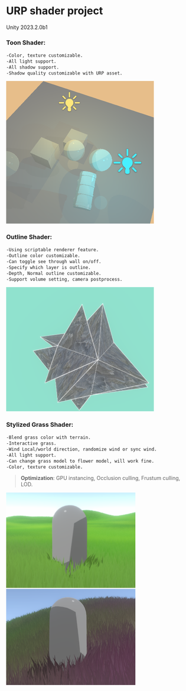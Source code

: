 # URP shader project

Unity 2023.2.0b1



### Toon Shader:
    -Color, texture customizable.
    -All light support.
    -All shadow support.
    -Shadow quality customizable with URP asset.
<img src="/ShowCase/Toon.png" alt="drawing" width="400"/>


### Outline Shader:
    -Using scriptable renderer feature.
    -Outline color customizable.
    -Can toggle see through wall on/off.
    -Specify which layer is outline.
    -Depth, Normal outline customizable.
    -Support volume setting, camera postprocess.
<img src="/ShowCase/Outline.png" alt="drawing" width="400"/>


### Stylized Grass Shader:
    -Blend grass color with terrain.
    -Interactive grass.
    -Wind Local/world direction, randomize wind or sync wind.
    -All light support.
    -Can change grass model to flower model, will work fine.
    -Color, texture customizable.
   >**Optimization**: GPU instancing, Occlusion culling, Frustum culling, LOD.

<img src="/ShowCase/Grass1.png" alt="drawing" width="350"/> <img src="/ShowCase/Grass2.png" alt="drawing" width="350"/>

